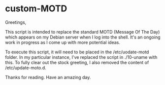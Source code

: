 # custom-MOTD

Greetings,

This script is intended to replace the standard MOTD (Message Of The Day) which appears on my Debian server when I log into the shell. It's an ongoing work in progress as I come up with more potential ideas.

To execute this script, it will need to be placed in the /etc/uodate-motd folder. In my particular instance, I've replaced the script in ./10-uname with this. To fully clear out the stock greeting, I also removed the content of /etc/update-moto.d.

Thanks for reading. Have an amazing day.
